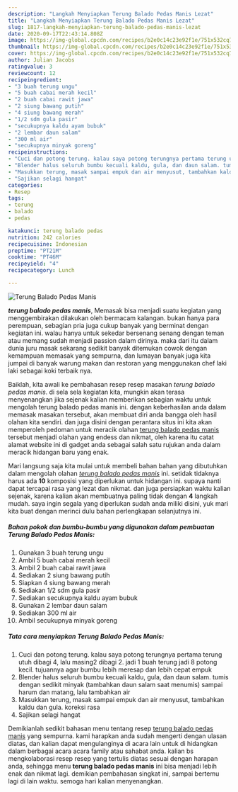 ```yaml
---
description: "Langkah Menyiapkan Terung Balado Pedas Manis Lezat"
title: "Langkah Menyiapkan Terung Balado Pedas Manis Lezat"
slug: 1817-langkah-menyiapkan-terung-balado-pedas-manis-lezat
date: 2020-09-17T22:43:14.808Z
image: https://img-global.cpcdn.com/recipes/b2e0c14c23e92f1e/751x532cq70/terung-balado-pedas-manis-foto-resep-utama.jpg
thumbnail: https://img-global.cpcdn.com/recipes/b2e0c14c23e92f1e/751x532cq70/terung-balado-pedas-manis-foto-resep-utama.jpg
cover: https://img-global.cpcdn.com/recipes/b2e0c14c23e92f1e/751x532cq70/terung-balado-pedas-manis-foto-resep-utama.jpg
author: Julian Jacobs
ratingvalue: 3
reviewcount: 12
recipeingredient:
- "3 buah terung ungu"
- "5 buah cabai merah kecil"
- "2 buah cabai rawit jawa"
- "2 siung bawang putih"
- "4 siung bawang merah"
- "1/2 sdm gula pasir"
- "secukupnya kaldu ayam bubuk"
- "2 lembar daun salam"
- "300 ml air"
- "secukupnya minyak goreng"
recipeinstructions:
- "Cuci dan potong terung. kalau saya potong terungnya pertama terung utuh dibagi 4, lalu masing2 dibagi 2. jadi 1 buah terung jadi 8 potong kecil. tujuannya agar bumbu lebih meresap dan lebih cepat empuk"
- "Blender halus seluruh bumbu kecuali kaldu, gula, dan daun salam. tumis dengan sedikit minyak (tambahkan daun salam saat menumis) sampai harum dan matang, lalu tambahkan air"
- "Masukkan terung, masak sampai empuk dan air menyusut, tambahkan kaldu dan gula. koreksi rasa"
- "Sajikan selagi hangat"
categories:
- Resep
tags:
- terung
- balado
- pedas

katakunci: terung balado pedas 
nutrition: 242 calories
recipecuisine: Indonesian
preptime: "PT21M"
cooktime: "PT46M"
recipeyield: "4"
recipecategory: Lunch

---
```



![Terung Balado Pedas Manis](https://img-global.cpcdn.com/recipes/b2e0c14c23e92f1e/751x532cq70/terung-balado-pedas-manis-foto-resep-utama.jpg)

<b><i>terung balado pedas manis</i></b>, Memasak bisa menjadi suatu kegiatan yang menggembirakan dilakukan oleh bermacam kalangan. bukan hanya para perempuan, sebagian pria juga cukup banyak yang berminat dengan kegiatan ini. walau hanya untuk sekedar bersenang senang dengan teman atau memang sudah menjadi passion dalam dirinya. maka dari itu dalam dunia juru masak sekarang sedikit banyak ditemukan cowok dengan kemampuan memasak yang sempurna, dan lumayan banyak juga kita jumpai di banyak warung makan dan restoran yang menggunakan chef laki laki sebagai koki terbaik nya.



Baiklah, kita awali ke pembahasan resep resep masakan <i>terung balado pedas manis</i>. di sela sela kegiatan kita, mungkin akan terasa menyenangkan jika sejenak kalian memberikan sebagian waktu untuk mengolah terung balado pedas manis ini. dengan keberhasilan anda dalam memasak masakan tersebut, akan membuat diri anda bangga oleh hasil olahan kita sendiri. dan juga disini dengan perantara situs ini kita akan memperoleh pedoman untuk meracik olahan <u>terung balado pedas manis</u> tersebut menjadi olahan yang endess dan nikmat, oleh karena itu catat alamat website ini di gadget anda sebagai salah satu rujukan anda dalam meracik hidangan baru yang enak.


Mari langsung saja kita mulai untuk membeli bahan bahan yang dibutuhkan dalam mengolah olahan <u><i>terung balado pedas manis</i></u> ini. setidak tidaknya harus ada <b>10</b> komposisi yang diperlukan untuk hidangan ini. supaya nanti dapat tercapai rasa yang lezat dan nikmat. dan juga persiapkan waktu kalian sejenak, karena kalian akan membuatnya paling tidak dengan <b>4</b> langkah mudah. saya ingin segala yang diperlukan sudah anda miliki disini, yuk mari kita buat dengan merinci dulu bahan perlengkapan selanjutnya ini.

<!--inarticleads1-->

##### Bahan pokok dan bumbu-bumbu yang digunakan dalam pembuatan Terung Balado Pedas Manis:

1. Gunakan 3 buah terung ungu
1. Ambil 5 buah cabai merah kecil
1. Ambil 2 buah cabai rawit jawa
1. Sediakan 2 siung bawang putih
1. Siapkan 4 siung bawang merah
1. Sediakan 1/2 sdm gula pasir
1. Sediakan secukupnya kaldu ayam bubuk
1. Gunakan 2 lembar daun salam
1. Sediakan 300 ml air
1. Ambil secukupnya minyak goreng




<!--inarticleads2-->

##### Tata cara menyiapkan Terung Balado Pedas Manis:

1. Cuci dan potong terung. kalau saya potong terungnya pertama terung utuh dibagi 4, lalu masing2 dibagi 2. jadi 1 buah terung jadi 8 potong kecil. tujuannya agar bumbu lebih meresap dan lebih cepat empuk
1. Blender halus seluruh bumbu kecuali kaldu, gula, dan daun salam. tumis dengan sedikit minyak (tambahkan daun salam saat menumis) sampai harum dan matang, lalu tambahkan air
1. Masukkan terung, masak sampai empuk dan air menyusut, tambahkan kaldu dan gula. koreksi rasa
1. Sajikan selagi hangat




Demikianlah sedikit bahasan menu tentang resep <u>terung balado pedas manis</u> yang sempurna. kami harapkan anda sudah mengerti dengan ulasan diatas, dan kalian dapat mengulanginya di acara lain untuk di hidangkan dalam berbagai acara acara family atau sahabat anda. kalian bs mengkolaborasi resep resep yang tertulis diatas sesuai dengan harapan anda, sehingga menu <b>terung balado pedas manis</b> ini bisa menjadi lebih enak dan nikmat lagi. demikian pembahasan singkat ini, sampai bertemu lagi di lain waktu. semoga hari kalian menyenangkan.
